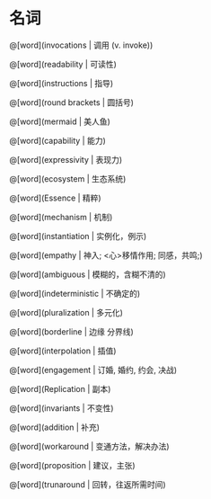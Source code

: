 # 名词

<masonry>

@[word](invocations | 调用 (v. invoke))

@[word](readability | 可读性)

@[word](instructions | 指导)

@[word](round brackets | 圆括号)

@[word](mermaid | 美人鱼)

@[word](capability | 能力)

@[word](expressivity | 表现力)

@[word](ecosystem | 生态系统)

@[word](Essence | 精粹)

@[word](mechanism | 机制)

@[word](instantiation | 实例化，例示)

@[word](empathy | 神入; <心>移情作用; 同感，共鸣;)

@[word](ambiguous | 模糊的，含糊不清的)

@[word](indeterministic | 不确定的)

@[word](pluralization | 多元化)

@[word](borderline | 边缘 分界线)

@[word](interpolation | 插值)

@[word](engagement | 订婚, 婚约, 约会, 决战)

@[word](Replication | 副本)

@[word](invariants | 不变性)

@[word](addition | 补充)

@[word](workaround | 变通方法，解决办法)

@[word](proposition | 建议，主张)

@[word](trunaround | 回转，往返所需时间)

</masonry>

